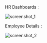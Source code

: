 
HR Dashboards :


![screenshot_1](https://github.com/user-attachments/assets/516257e2-a60a-464f-94f1-1078664a92e4)

Employee Details :


![screenshot_2](https://github.com/user-attachments/assets/62eb847d-a553-4443-9afe-275eb7ca5b07)
